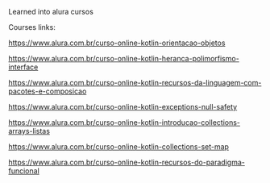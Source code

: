 Learned into alura cursos

Courses links:

https://www.alura.com.br/curso-online-kotlin-orientacao-objetos

https://www.alura.com.br/curso-online-kotlin-heranca-polimorfismo-interface

https://www.alura.com.br/curso-online-kotlin-recursos-da-linguagem-com-pacotes-e-composicao

https://www.alura.com.br/curso-online-kotlin-exceptions-null-safety

https://www.alura.com.br/curso-online-kotlin-introducao-collections-arrays-listas

https://www.alura.com.br/curso-online-kotlin-collections-set-map

https://www.alura.com.br/curso-online-kotlin-recursos-do-paradigma-funcional
